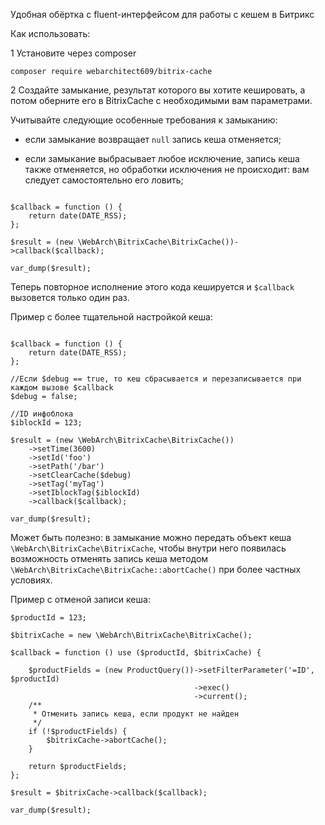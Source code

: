 Удобная обёртка с fluent-интерфейсом для работы с кешем в Битрикс

Как использовать:

1 Установите через composer

`composer require webarchitect609/bitrix-cache`

2 Создайте замыкание, результат которого вы хотите кешировать, а потом оберните его в BitrixCache 
с необходимыми вам параметрами.  

Учитывайте следующие особенные требования к замыканию: 
    
  - если замыкание возвращает `null` запись кеша отменяется;
  
  - если замыкание выбрасывает любое исключение, запись кеша также отменяется, 
  но обработки исключения не происходит: вам следует самостоятельно его ловить;

```

$callback = function () {
    return date(DATE_RSS);
};

$result = (new \WebArch\BitrixCache\BitrixCache())->callback($callback);

var_dump($result);

```

Теперь повторное исполнение этого кода кешируется и `$callback` вызовется только один раз. 

Пример с более тщательной настройкой кеша: 

```

$callback = function () {
    return date(DATE_RSS);
};

//Если $debug == true, то кеш сбрасывается и перезаписывается при каждом вызове $callback
$debug = false;

//ID инфоблока
$iblockId = 123;

$result = (new \WebArch\BitrixCache\BitrixCache())
    ->setTime(3600)
    ->setId('foo')
    ->setPath('/bar')
    ->setClearCache($debug)
    ->setTag('myTag')
    ->setIblockTag($iblockId)
    ->callback($callback);

var_dump($result);

```

Может быть полезно: в замыкание можно передать объект кеша `\WebArch\BitrixCache\BitrixCache`, чтобы внутри него 
появилась возможность отменять запись кеша методом `\WebArch\BitrixCache\BitrixCache::abortCache()` при более частных 
условиях.

Пример с отменой записи кеша: 

```
$productId = 123;

$bitrixCache = new \WebArch\BitrixCache\BitrixCache();

$callback = function () use ($productId, $bitrixCache) {

    $productFields = (new ProductQuery())->setFilterParameter('=ID', $productId)
                                         ->exec()
                                         ->current();
    /**
     * Отменить запись кеша, если продукт не найден
     */
    if (!$productFields) {
        $bitrixCache->abortCache();
    }

    return $productFields;
};

$result = $bitrixCache->callback($callback);

var_dump($result);

```
